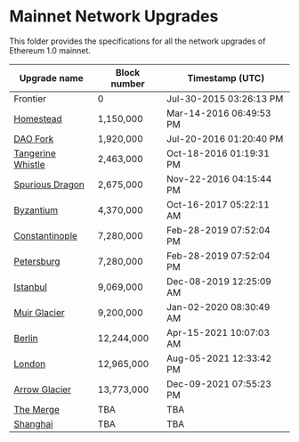 # Mainnet Network Upgrades

This folder provides the specifications for all the network upgrades of Ethereum 1.0 mainnet.


| Upgrade name                                | Block number | Timestamp (UTC) |
| ------------------------------------------- | ------------ | -------- |
| Frontier                                    | 0            | Jul-30-2015 03:26:13 PM |
| [Homestead](./homestead.md)                 | 1,150,000    | Mar-14-2016 06:49:53 PM |
| [DAO Fork](./dao-fork.md)                   | 1,920,000    | Jul-20-2016 01:20:40 PM |
| [Tangerine Whistle](./tangerine-whistle.md) | 2,463,000    | Oct-18-2016 01:19:31 PM |
| [Spurious Dragon](./spurious-dragon.md)     | 2,675,000    | Nov-22-2016 04:15:44 PM |
| [Byzantium](./byzantium.md)                 | 4,370,000    | Oct-16-2017 05:22:11 AM |
| [Constantinople](./constantinople.md)       | 7,280,000    | Feb-28-2019 07:52:04 PM |
| [Petersburg](./petersburg.md)               | 7,280,000    | Feb-28-2019 07:52:04 PM |
| [Istanbul](./istanbul.md)                   | 9,069,000    | Dec-08-2019 12:25:09 AM |
| [Muir Glacier](./muir-glacier.md)           | 9,200,000    | Jan-02-2020 08:30:49 AM |
| [Berlin](./berlin.md)                       | 12,244,000   | Apr-15-2021 10:07:03 AM |
| [London](./london.md)                       | 12,965,000   | Aug-05-2021 12:33:42 PM |
| [Arrow Glacier](./arrow-glacier.md)         | 13,773,000   | Dec-09-2021 07:55:23 PM |
| [The Merge](./merge.md)                     | TBA          | TBA |
| [Shanghai](./shanghai.md)                   | TBA          | TBA |
